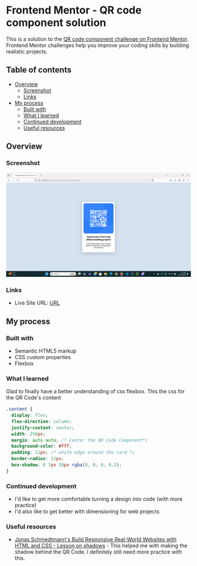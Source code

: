 # Frontend Mentor - QR code component solution

This is a solution to the [QR code component challenge on Frontend Mentor](https://www.frontendmentor.io/challenges/qr-code-component-iux_sIO_H). Frontend Mentor challenges help you improve your coding skills by building realistic projects.

## Table of contents

- [Overview](#overview)
  - [Screenshot](#screenshot)
  - [Links](#links)
- [My process](#my-process)
  - [Built with](#built-with)
  - [What I learned](#what-i-learned)
  - [Continued development](#continued-development)
  - [Useful resources](#useful-resources)

## Overview

### Screenshot

![](./Solution%20Screenshot.png)

### Links

- Live Site URL: [URL](https://jemajr.github.io/qr-code-component-main/)

## My process

### Built with

- Semantic HTML5 markup
- CSS custom properties
- Flexbox

### What I learned

Glad to finally have a better understanding of css flexbox. This the css for the QR Code's content

```css
.content {
  display: flex;
  flex-direction: column;
  justify-content: center;
  width: 250px;
  margin: auto auto; /* Center the QR Code Component*/
  background-color: #fff;
  padding: 12px; /* white edge around the card */
  border-radius: 15px;
  box-shadow: 0 7px 30px rgba(0, 0, 0, 0.2);
}
```

### Continued development

- I'd like to get more comfortable turning a design into code (with more practice)
- I'd also like to get better with dimensioning for web projects

### Useful resources

- [Jonas Schmedtmann's Build Responsive Real-World Websites with HTML and CSS - Lesson on shadows](https://www.udemy.com/course/design-and-develop-a-killer-website-with-html5-and-css3) - This helped me with making the shadow behind the QR Code. I definitely still need more practice with this.


